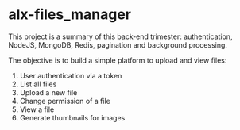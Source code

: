 # alx-files_manager
This project is a summary of this back-end trimester: authentication, NodeJS, MongoDB, Redis, pagination and background processing. 

The objective is to build a simple platform to upload and view files:

  1. User authentication via a token
  2. List all files
  3. Upload a new file
  4. Change permission of a file
  5. View a file
  6. Generate thumbnails for images

